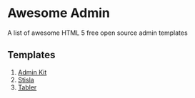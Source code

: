 # Awesome Admin
A list of awesome HTML 5 free open source admin templates


## Templates

<ol>
<li><a href="https://github.com/lmribeiro/awesome-admin/blob/main/templates/admin-kit.md">Admin Kit</a></li>
<li><a href="https://github.com/lmribeiro/awesome-admin/blob/main/templates/stisla.md">Stisla</a</li>
<li><a href="https://github.com/lmribeiro/awesome-admin/blob/main/templates/tabler.md">Tabler</a></li>
</ol>

